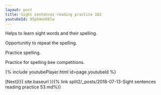 ```yaml
---
layout: post
title: Sight sentences reading practice 102
youtubeId: 95ph4eUV6lw
---
```

 
 
Helps to learn sight words and their spelling.

Opportunitiy to repeat the spelling. 

Practice spelling. 
 
Practice for spelling bee competitions. 
 
{% include youtubePlayer.html id=page.youtubeId %}
 
 

[Next]({{ site.baseurl }}{% link  split2/_posts/2018-07-13-Sight sentences reading practice 53.md%})
 
